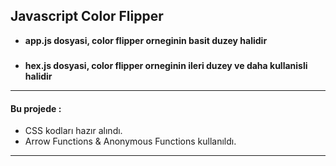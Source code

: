 ## Javascript Color Flipper

* **app.js dosyasi, color flipper orneginin basit duzey halidir**

#####

* **hex.js dosyasi, color flipper orneginin ileri duzey ve daha kullanisli halidir**

***

#### Bu projede :

* CSS kodları hazır alındı.
* Arrow Functions & Anonymous Functions kullanıldı.

***
